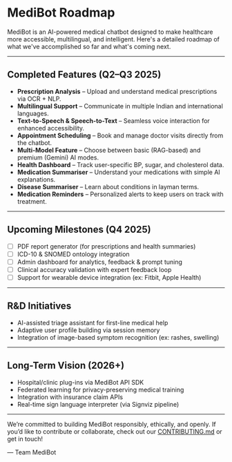 # MediBot Roadmap

MediBot is an AI-powered medical chatbot designed to make healthcare more accessible, multilingual, and intelligent. Here's a detailed roadmap of what we've accomplished so far and what's coming next.

---

## Completed Features (Q2–Q3 2025)

- **Prescription Analysis** – Upload and understand medical prescriptions via OCR + NLP.
- **Multilingual Support** – Communicate in multiple Indian and international languages.
- **Text-to-Speech & Speech-to-Text** – Seamless voice interaction for enhanced accessibility.
- **Appointment Scheduling** – Book and manage doctor visits directly from the chatbot.
- **Multi-Model Feature** – Choose between basic (RAG-based) and premium (Gemini) AI modes.
- **Health Dashboard** – Track user-specific BP, sugar, and cholesterol data.
- **Medication Summariser** – Understand your medications with simple AI explanations.
- **Disease Summariser** – Learn about conditions in layman terms.
- **Medication Reminders** – Personalized alerts to keep users on track with treatment.

---

## Upcoming Milestones (Q4 2025)

- [ ] PDF report generator (for prescriptions and health summaries)
- [ ] ICD-10 & SNOMED ontology integration
- [ ] Admin dashboard for analytics, feedback & prompt tuning
- [ ] Clinical accuracy validation with expert feedback loop
- [ ] Support for wearable device integration (ex: Fitbit, Apple Health)

---

## R&D Initiatives

- AI-assisted triage assistant for first-line medical help
- Adaptive user profile building via session memory
- Integration of image-based symptom recognition (ex: rashes, swelling)

---

## Long-Term Vision (2026+)

- Hospital/clinic plug-ins via MediBot API SDK
- Federated learning for privacy-preserving medical training
- Integration with insurance claim APIs
- Real-time sign language interpreter (via Signviz pipeline)

---

We’re committed to building MediBot responsibly, ethically, and openly. If you’d like to contribute or collaborate, check out our [CONTRIBUTING.md](CONTRIBUTING.md) or get in touch!

— Team MediBot
